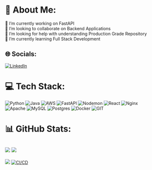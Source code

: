 # 💫 About Me:
🔭 I’m currently working on FastAPI<br>👯 I’m looking to collaborate on Backend Applications<br>🤝 I’m looking for help with understanding Production Grade Repository<br>🌱 I’m currently learning Full Stack Development

## 🌐 Socials:
[![LinkedIn](https://img.shields.io/badge/LinkedIn-%230077B5.svg?logo=linkedin&logoColor=white)](https://linkedin.com/in/nikhil-gupta-4248a320b) 

# 💻 Tech Stack:
![Python](https://img.shields.io/badge/python-3670A0?style=for-the-badge&logo=python&logoColor=ffdd54) ![Java](https://img.shields.io/badge/java-%23ED8B00.svg?style=for-the-badge&logo=openjdk&logoColor=white) ![AWS](https://img.shields.io/badge/AWS-%23FF9900.svg?style=for-the-badge&logo=amazon-aws&logoColor=white) ![FastAPI](https://img.shields.io/badge/FastAPI-005571?style=for-the-badge&logo=fastapi) ![Nodemon](https://img.shields.io/badge/NODEMON-%23323330.svg?style=for-the-badge&logo=nodemon&logoColor=%BBDEAD) ![React](https://img.shields.io/badge/react-%2320232a.svg?style=for-the-badge&logo=react&logoColor=%2361DAFB) ![Nginx](https://img.shields.io/badge/nginx-%23009639.svg?style=for-the-badge&logo=nginx&logoColor=white) ![Apache](https://img.shields.io/badge/apache-%23D42029.svg?style=for-the-badge&logo=apache&logoColor=white) ![MySQL](https://img.shields.io/badge/mysql-%2300000f.svg?style=for-the-badge&logo=mysql&logoColor=white) ![Postgres](https://img.shields.io/badge/postgres-%23316192.svg?style=for-the-badge&logo=postgresql&logoColor=white) ![Docker](https://img.shields.io/badge/docker-%230db7ed.svg?style=for-the-badge&logo=docker&logoColor=white) ![GIT](https://img.shields.io/badge/Git-fc6d26?style=for-the-badge&logo=git&logoColor=white)
# 📊 GitHub Stats:
![](https://github-readme-stats.vercel.app/api?username=Nikhil1479&theme=dark&hide_border=true&include_all_commits=true&count_private=true)
![](https://github-readme-streak-stats.herokuapp.com/?user=Nikhil1479&theme=dark&hide_border=true)<br/>
---
[![](https://visitcount.itsvg.in/api?id=Nikhil1479&icon=0&color=0)](https://visitcount.itsvg.in)
[![CI/CD](https://github.com/Nikhil1479/usePopcorn/actions/workflows/node.js.yml/badge.svg)](https://github.com/Nikhil1479/usePopcorn/actions/workflows/node.js.yml)
<!-- Proudly created with GPRM ( https://gprm.itsvg.in ) -->
